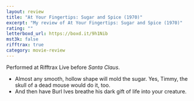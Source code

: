 ```yaml
---
layout: review
title: "At Your Fingertips: Sugar and Spice (1970)"
excerpt: "My review of At Your Fingertips: Sugar and Spice (1970)"
rating: ""
letterboxd_url: https://boxd.it/9h1Nib
mst3k: false
rifftrax: true
category: movie-review
---
```


Performed at Rifftrax Live before <i>Santa Claus</i>.

- Almost any smooth, hollow shape will mold the sugar. Yes, Timmy, the skull of a dead mouse would do it, too.
- And then have Burl Ives breathe his dark gift of life into your creature.
